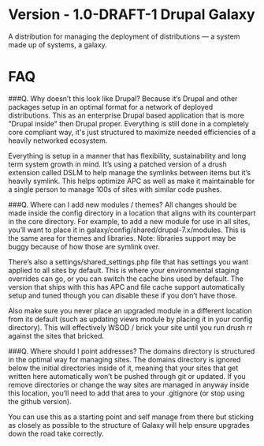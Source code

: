 Version - 1.0-DRAFT-1
Drupal Galaxy
==============
A distribution for managing the deployment of distributions — a system made up of systems, a galaxy.

FAQ
==============
###Q. Why doesn’t this look like Drupal?
Because it’s Drupal and other packages setup in an optimal format for a network of deployed distributions. This as an enterprise Drupal based application that is more "Drupal inside" then Drupal proper. Everything is still done in a completely core compliant way, it's just structured to maximize needed efficiencies of a heavily networked ecosystem.

Everything is setup in a manner that has flexibility, sustainability and long term system growth in mind. It’s using a patched version of a drush extension called DSLM to help manage the symlinks between items but it’s heavily symlink. This helps optimize APC as well as make it maintainable for a single person to manage 100s of sites with similar code pushes.

###Q. Where can I add new modules / themes?
All changes should be made inside the config directory in a location that aligns with its counterpart in the core directory.  For example, to add a new module for use in all sites, you’ll want to place it in galaxy/config/shared/drupal-7.x/modules.  This is the same area for themes and libraries.  Note: libraries support may be buggy because of how those are symlink over.

There’s also a settings/shared_settings.php file that has settings you want applied to all sites by default.  This is where your environmental staging overrides can go, or you can switch the cache bins used by default.  The version that ships with this has APC and file cache support automatically setup and tuned though you can disable these if you don’t have those.

Also make sure you never place an upgraded module in a different location from its default (such as updating views module by placing it in your config directory).  This will effectively WSOD / brick your site until you run drush rr against the sites that bricked.

###Q. Where should I point addresses?
The domains directory is structured in the optimal way for managing sites.  The domains directory is ignored below the initial directories inside of it, meaning that your sites that get written here automatically won’t be pushed through git or updated.  If you remove directories or change the way sites are managed in anyway inside this location, you’ll need to add that area to your .gitignore (or stop using the github version).

You can use this as a starting point and self manage from there but sticking as closely as possible to the structure of Galaxy will help ensure upgrades down the road take correctly.
